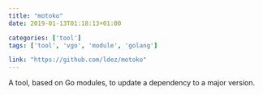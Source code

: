 ```yaml
---
title: "motoko"
date: 2019-01-13T01:18:13+01:00

categories: ['tool']
tags: ['tool', 'vgo', 'module', 'golang']

link: "https://github.com/ldez/motoko"
---
```

A tool, based on Go modules, to update a dependency to a major version.

<!--more-->

